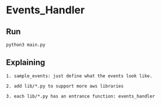 # Events_Handler

## Run
```shell
python3 main.py
```

## Explaining
```shell
1. sample_events: just define what the events look like.

2. add lib/*.py to support more aws libraries 

3. each lib/*.py has an entrance function: events_handler
```
